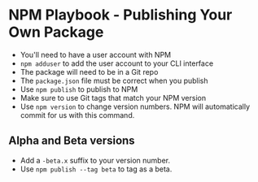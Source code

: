 # NPM Playbook - Publishing Your Own Package

- You'll need to have a user account with NPM
- `npm adduser` to add the user account to your CLI interface
- The package will need to be in a Git repo
- The `package.json` file must be correct when you publish
- Use `npm publish` to publish to NPM
- Make sure to use Git tags that match your NPM version
- Use `npm version` to change version numbers. NPM will automatically commit for us with this command.

## Alpha and Beta versions

- Add a `-beta.x` suffix to your version number.
- Use `npm publish --tag beta` to tag as a beta.

